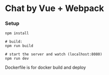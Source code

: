 # Chat by Vue + Webpack

### Setup

```
npm install

# build:
npm run build

# start the server and watch (localhost:8080)
npm run dev
```

Dockerfile is for docker build and deploy
